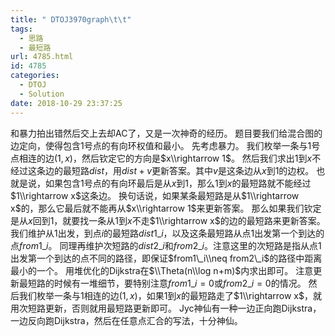 ```yaml
---
title: " DTOJ3970graph\t\t"
tags:
  - 思路
  - 最短路
url: 4785.html
id: 4785
categories:
  - DTOJ
  - Solution
date: 2018-10-29 23:37:25
---
```


和暴力拍出错然后交上去却AC了，又是一次神奇的经历。 题目要我们给混合图的边定向，使得包含$1$号点的有向环权值和最小。 先考虑暴力。 我们枚举一条与$1$号点相连的边$(1,x)$，然后钦定它的方向是$x\\rightarrow 1$。 然后我们求出$1$到$x$不经过这条边的最短路$dist$，用$dist+v$更新答案。其中$v$是这条边从$x$到$1$的边权。 也就是说，如果包含$1$号点的有向环最后是从$x$到$1$，那么$1$到$x$的最短路就不能经过$1\\rightarrow x$这条边。 换句话说，如果某条最短路是从$1\\rightarrow x$的，那么它最后就不能再从$x\\rightarrow 1$来更新答案。 那么如果我们钦定是从$x$回到$1$，就要找一条从$1$到$x$不走$1\\rightarrow x$的边的最短路来更新答案。 我们维护从$1$出发，到点$i$的最短路$dist1\_i$，以及这条最短路从点$1$出发第一个到达的点$from1\_i$。 同理再维护次短路的$dist2\_i$和$from2\_i$。注意这里的次短路是指从点$1$出发第一个到达的点不同的路径，即保证$from1\_i\\neq from2\_i$的路径中距离最小的一个。 用堆优化的Dijkstra在$\\Theta(n\\log n+m)$内求出即可。 注意更新最短路的时候有一堆细节，要特别注意$from1\_i=0$或$from2\_i=0$的情况。 然后我们枚举一条与$1$相连的边$(1,x)$，如果$1$到$x$的最短路走了$1\\rightarrow x$，就用次短路更新，否则就用最短路更新即可。 Jyc神仙有一种一边正向跑Dijkstra，一边反向跑Dijkstra，然后在任意点汇合的写法，十分神仙。